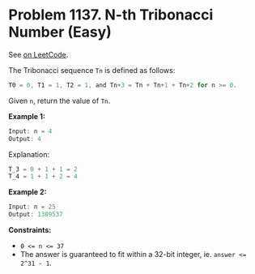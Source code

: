 Problem 1137. N-th Tribonacci Number (Easy)
===========================================

See [on LeetCode](https://leetcode.com/problems/n-th-tribonacci-number/).

The Tribonacci sequence `Tn` is defined as follows:

```Rust
T0 = 0, T1 = 1, T2 = 1, and Tn+3 = Tn + Tn+1 + Tn+2 for n >= 0.
```

Given `n`, return the value of `Tn`.

**Example 1:**

```Rust
Input: n = 4
Output: 4
```

Explanation:

```Rust
T_3 = 0 + 1 + 1 = 2
T_4 = 1 + 1 + 2 = 4
```

**Example 2:**

```Rust
Input: n = 25
Output: 1389537
```

**Constraints:**

* `0 <= n <= 37`
* The answer is guaranteed to fit within a 32-bit integer, ie. `answer <= 2^31 - 1`.
